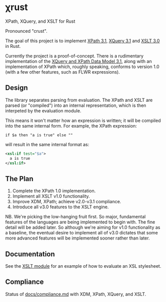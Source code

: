 # χrust

XPath, XQuery, and XSLT for Rust

Pronounced "crust".

The goal of this project is to implement [XPath 3.1](https://www.w3.org/TR/xpath-31/), [XQuery 3.1](https://www.w3.org/TR/xquery-31/) and [XSLT 3.0](http://www.w3.org/TR/xslt-30/) in Rust.

Currently the project is a proof-of-concept. There is a rudimentary implementation of the [XQuery and XPath Data Model 3.1](https://www.w3.org/TR/xpath-datamodel-31/), along with an implementation of XPath which, roughly speaking, conforms to version 1.0 (with a few other features, such as FLWR expressions).

## Design

The library separates parsing from evaluation. The XPath and XSLT are parsed (or "compiled") into an internal representation, which is then interpeted by the evaluation module.

This means it won't matter how an expression is written; it will be compiled into the same internal form. For example, the XPath expression:

```xpath
if $a then "a is true" else ""
```

will result in the same internal format as:

```xml
<xsl:if test="$a">
  a is true
</xsl:if>
```

## The Plan

1. Complete the XPath 1.0 implementation.
2. Implement all XSLT v1.0 functionality.
3. Improve XDM, XPath; achieve v2.0-v3.1 compliance.
4. Introduce all v3.0 features to the XSLT engine.

NB. We're picking the low-hanging fruit first. So major, fundamental features of the languages are being implemented to begin with. The fine detail will be added later. So although we're aiming for v1.0 functionality as a baseline, the eventual desire to implement all of v3.0 dictates that some more advanced features will be implemented sooner rather than later.

## Documentation

See the [XSLT module](https://docs.rs/xrust/0.7.0/xslt/index.html) for an example of how to evaluate an XSL stylesheet.

## Compliance

Status of [docs/compliance.md](https://github.com/ballsteve/xrust/blob/main/docs/compliance.md) with XDM, XPath, XQuery, and XSLT.


